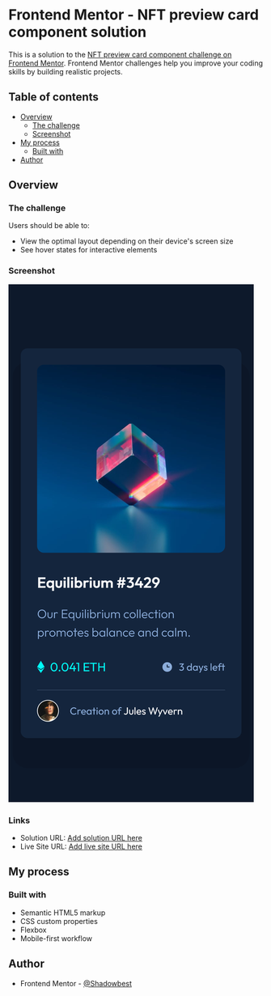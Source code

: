 # Frontend Mentor - NFT preview card component solution

This is a solution to the [NFT preview card component challenge on Frontend Mentor](https://www.frontendmentor.io/challenges/nft-preview-card-component-SbdUL_w0U). Frontend Mentor challenges help you improve your coding skills by building realistic projects. 

## Table of contents

- [Overview](#overview)
  - [The challenge](#the-challenge)
  - [Screenshot](#screenshot)
- [My process](#my-process)
  - [Built with](#built-with)
- [Author](#author)


## Overview

### The challenge

Users should be able to:

- View the optimal layout depending on their device's screen size
- See hover states for interactive elements

### Screenshot

![Project screenshot](./screenshot.png)

### Links

- Solution URL: [Add solution URL here](https://www.frontendmentor.io/solutions/nft-preview-card-with-flexbox-U-IYnoEKHA)
- Live Site URL: [Add live site URL here](https://shadowbest.github.io/nft-card-preview)

## My process

### Built with

- Semantic HTML5 markup
- CSS custom properties
- Flexbox
- Mobile-first workflow

## Author

- Frontend Mentor - [@Shadowbest](https://www.frontendmentor.io/profile/Shadowbest)
